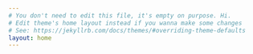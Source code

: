 ```yaml
---
# You don't need to edit this file, it's empty on purpose. Hi.
# Edit theme's home layout instead if you wanna make some changes
# See: https://jekyllrb.com/docs/themes/#overriding-theme-defaults
layout: home
---
```

